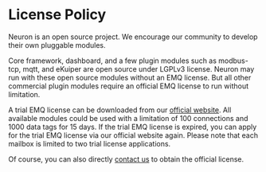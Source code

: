 # License Policy

Neuron is an open source project. We encourage our community to develop their own pluggable modules.

Core framework, dashboard, and a few plugin modules such as modbus-tcp, mqtt, and eKuiper are open source under LGPLv3 license. Neuron may run with these open source modules without an EMQ license. But all other commercial plugin modules require an official EMQ license to run without limitation. <!--can we add a table here to list the modules that need or need not a license to run?-->

A trial EMQ license can be downloaded from our [official website](https://www.emqx.com/en/apply-licenses/neuron). All available modules could be used with a limitation of 100 connections and 1000 data tags for 15 days. If the trial EMQ license is expired, you can apply for the trial EMQ license via our official website again. Please note that each mailbox is limited to two trial license applications.

Of course, you can also directly [contact us](https://www.emqx.com/en/contact?product=neuron) to obtain the official license.